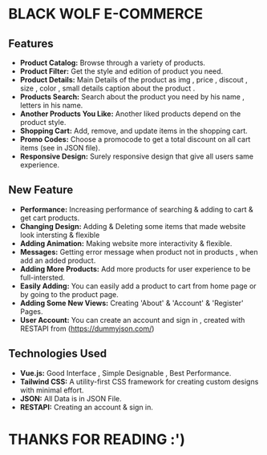 # BLACK WOLF E-COMMERCE


## Features

- **Product Catalog:** Browse through a variety of products.
- **Product Filter:** Get the style and edition of product you need.
- **Product Details:** Main Details of the product as img , price , discout , size , color , small details caption about the product .
- **Products Search:** Search about the product you need by his name , letters in his name.
- **Another Products You Like:** Another liked products depend on the product style.
- **Shopping Cart:** Add, remove, and update items in the shopping cart.
- **Promo Codes:** Choose a promocode to get a total discount on all cart items (see in JSON file).
- **Responsive Design:** Surely responsive design that give all users same experience.


## New Feature 

- **Performance:** Increasing performance of searching & adding to cart & get cart products.
- **Changing Design:** Adding & Deleting some items that made website look intersting & flexible
- **Adding Animation:** Making website more interactivity & flexible.
- **Messages:** Getting error message when product not in products , when add an added product.
- **Adding More Products:** Add more products for user experience to be full-intersted.
- **Easily Adding:** You can easily add a product to cart from home page or by going to the product page.
- **Adding Some New Views:** Creating 'About' & 'Account' & 'Register' Pages.
- **User Account:** You can create an account and sign in , created with RESTAPI from (https://dummyjson.com/)
  



## Technologies Used

- **Vue.js:** Good Interface , Simple Designable , Best Performance.
- **Tailwind CSS:** A utility-first CSS framework for creating custom designs with minimal effort.
- **JSON:** All Data is in JSON File.
- **RESTAPI:** Creating an account & sign in.


# THANKS FOR READING :') 
